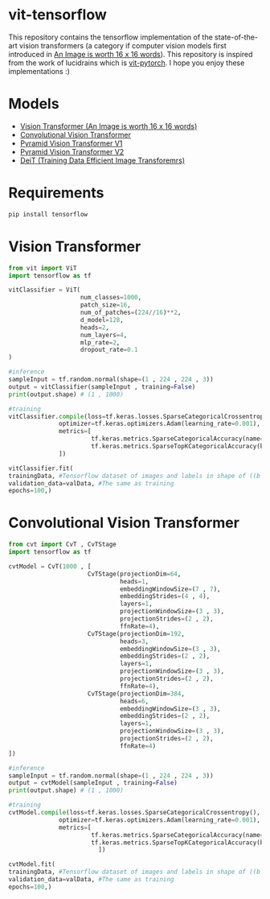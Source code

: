 # vit-tensorflow 
This repository contains the tensorflow implementation of the state-of-the-art vision transformers (a category if computer vision models first introduced in [An Image is worth 16 x 16 words](https://arxiv.org/abs/2010.11929)). This repository is inspired from the work of lucidrains which is [vit-pytorch](https://github.com/lucidrains/vit-pytorch). I hope you enjoy these implementations :)


# Models  
- [Vision Transformer (An Image is worth 16 x 16 words)](#vit)  
- [Convolutional Vision Transformer](#cvt)
- [Pyramid Vision Transformer V1](#headers)
- [Pyramid Vision Transformer V2](#headers)
- [DeiT (Training Data Efficient Image Transforemrs)](#headers)

# Requirements 

```bash
pip install tensorflow
```
<a name="vit"/>

# Vision Transformer 
                
```python
from vit import ViT
import tensorflow as tf

vitClassifier = ViT(
                    num_classes=1000,
                    patch_size=16,
                    num_of_patches=(224//16)**2,
                    d_model=128,
                    heads=2,
                    num_layers=4,
                    mlp_rate=2,
                    dropout_rate=0.1
)

#inference
sampleInput = tf.random.normal(shape=(1 , 224 , 224 , 3))
output = vitClassifier(sampleInput , training=False)
print(output.shape) # (1 , 1000)

#training
vitClassifier.compile(loss=tf.keras.losses.SparseCategoricalCrossentropy(),
              optimizer=tf.keras.optimizers.Adam(learning_rate=0.001),
              metrics=[
                       tf.keras.metrics.SparseCategoricalAccuracy(name="accuracy"),
                       tf.keras.metrics.SparseTopKCategoricalAccuracy(k=5 , name="top_5_accuracy"),
              ])

vitClassifier.fit(
trainingData, #Tensorflow dataset of images and labels in shape of ((b , h , w , 3) , (b,))
validation_data=valData, #The same as training
epochs=100,)
```

<a name="cvt"/>

#  Convolutional Vision Transformer 
                
```python
from cvt import CvT , CvTStage
import tensorflow as tf

cvtModel = CvT(1000 , [
                      CvTStage(projectionDim=64, 
                               heads=1, 
                               embeddingWindowSize=(7 , 7), 
                               embeddingStrides=(4 , 4), 
                               layers=1,
                               projectionWindowSize=(3 , 3), 
                               projectionStrides=(2 , 2), 
                               ffnRate=4),
                      CvTStage(projectionDim=192,
                               heads=3,
                               embeddingWindowSize=(3 , 3), 
                               embeddingStrides=(2 , 2),
                               layers=1, 
                               projectionWindowSize=(3 , 3), 
                               projectionStrides=(2 , 2), 
                               ffnRate=4),
                      CvTStage(projectionDim=384,
                               heads=6,
                               embeddingWindowSize=(3 , 3),
                               embeddingStrides=(2 , 2),
                               layers=1,
                               projectionWindowSize=(3 , 3),
                               projectionStrides=(2 , 2), 
                               ffnRate=4)
])

#inference
sampleInput = tf.random.normal(shape=(1 , 224 , 224 , 3))
output = cvtModel(sampleInput , training=False)
print(output.shape) # (1 , 1000)

#training
cvtModel.compile(loss=tf.keras.losses.SparseCategoricalCrossentropy(),
              optimizer=tf.keras.optimizers.Adam(learning_rate=0.001),
              metrics=[
                       tf.keras.metrics.SparseCategoricalAccuracy(name="accuracy"),
                       tf.keras.metrics.SparseTopKCategoricalAccuracy(k=5 , name="top_5_accuracy"),
              			 ])

cvtModel.fit(
trainingData, #Tensorflow dataset of images and labels in shape of ((b , h , w , 3) , (b,))
validation_data=valData, #The same as training
epochs=100,)
```
